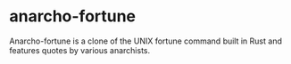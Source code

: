 # anarcho-fortune
Anarcho-fortune is a clone of the UNIX fortune command built in Rust and features quotes by various anarchists.
